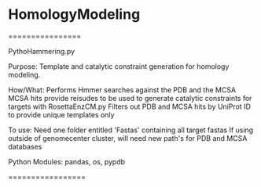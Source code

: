 # HomologyModeling

================

PythoHammering.py

Purpose:        Template and catalytic constraint generation for homology modeling. 

How/What:       Performs Hmmer searches against the PDB and the MCSA
                MCSA hits provide reisudes to be used to generate catalytic constraints for targets with RosettaEnzCM.py
                Filters out PDB and MCSA hits by UniProt ID to provide unique templates only
                
To use:         Need one folder entitled 'Fastas' containing all target fastas
                If using outside of genomecenter cluster, will need new path's for PDB and MCSA databases
                
Python Modules: pandas, os, pypdb


=================
